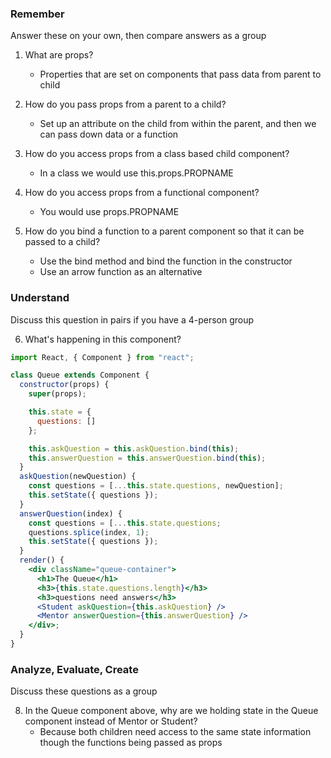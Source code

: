 ### Remember

Answer these on your own, then compare answers as a group

1.  What are props?
    - Properties that are set on components that pass data from parent to child

2.  How do you pass props from a parent to a child?
    - Set up an attribute on the child from within the parent, and then we can pass down data or a function

3.  How do you access props from a class based child component?
    - In a class we would use this.props.PROPNAME

4.  How do you access props from a functional component?
    - You would use props.PROPNAME

5.  How do you bind a function to a parent component so that it can be passed to a child?
    - Use the bind method and bind the function in the constructor
    - Use an arrow function as an alternative

### Understand

Discuss this question in pairs if you have a 4-person group

6.  What's happening in this component?

```jsx
import React, { Component } from "react";

class Queue extends Component {
  constructor(props) {
    super(props);

    this.state = {
      questions: []
    };

    this.askQuestion = this.askQuestion.bind(this);
    this.answerQuestion = this.answerQuestion.bind(this);
  }
  askQuestion(newQuestion) {
    const questions = [...this.state.questions, newQuestion];
    this.setState({ questions });
  }
  answerQuestion(index) {
    const questions = [...this.state.questions;
    questions.splice(index, 1);
    this.setState({ questions });
  }
  render() {
    <div className="queue-container">
      <h1>The Queue</h1>
      <h3>{this.state.questions.length}</h3>
      <h3>questions need answers</h3>
      <Student askQuestion={this.askQuestion} />
      <Mentor answerQuestion={this.answerQuestion} />
    </div>;
  }
}
```

<!-- ### Apply

Try these on your own, but work together if you start to get stuck.

7.  Using the `Queue` component above, create a `Student` component that can add a question as a string and a `Mentor` component that can remove a question from the array. -->

### Analyze, Evaluate, Create

Discuss these questions as a group

8.  In the Queue component above, why are we holding state in the Queue component instead of Mentor or Student?
    - Because both children need access to the same state information though the functions being passed as props